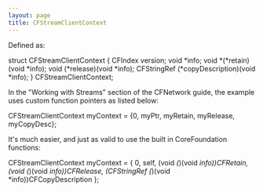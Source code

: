 ```yaml
---
layout: page
title: CFStreamClientContext
---
```


Defined as:

    
struct CFStreamClientContext {
   CFIndex version;
   void *info;
   void *(*retain)(void *info);
   void (*release)(void *info);
   CFStringRef (*copyDescription)(void *info);
} CFStreamClientContext;
 

In the "Working with Streams" section of the CFNetwork guide, the example uses custom function pointers as listed below:

    
CFStreamClientContext myContext = {0, myPtr, myRetain, myRelease, myCopyDesc};
 

It's much easier, and just as valid to use the built in CoreFoundation functions:

    
CFStreamClientContext myContext = {
    0,
    self,
    (void *(*)(void *info))CFRetain,
    (void (*)(void *info))CFRelease,
    (CFStringRef (*)(void *info))CFCopyDescription
};

